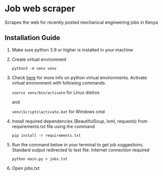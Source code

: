 # Job web scraper

Scrapes the web for recently posted mechanical engineering jobs in Kenya
## Installation Guide

1. Make sure python 3.9 or higher is installed in your machine
2. Create virtual environment

    ```python3 -m venv venv```
    
3. Check [here](https://docs.python.org/3/library/venv.html) for more info on python virtual environments. Activate virtual environment with following commands. 

    ```source venv/bin/activate``` for Linux distros
    
    and
    
    ```venv\Scripts\activate.bat``` for Windows cmd
 
4. Install required dependencies (BeautifulSoup, lxml, requests) from requirements.txt file using the command 

    ```pip install -r requirements.txt```

5.  Run the command below in your terminal to get job suggestions. Standard output redirected to text file. Internet connection required

    ```python main.py > jobs.txt```

6.  Open jobs.txt